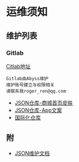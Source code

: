 # 运维须知

## 维护列表
### Gitlab

[Citlab地址](http://183.64.28.18:8686)

    Gitlab由Abyss维护
    维护账号建立与权限相关
    请联系我roger_ren@qq.com

- [JSON仓库-商城首页皮肤](http://183.64.28.18:8686/automatic/zgxl-json)
- [JSON仓库-App文案](http://183.64.28.18:8686/automatic/zgxl-json)
- [国际化仓库](http://183.64.28.18:8686/automatic/zgxl-localization)

## 附

- [JSON维护文档]()
